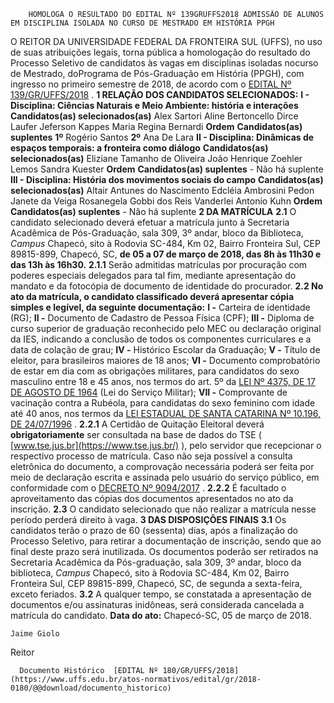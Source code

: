         HOMOLOGA O RESULTADO DO EDITAL Nº 139GRUFFS2018 ADMISSÃO DE ALUNOS EM DISCIPLINA ISOLADA NO CURSO DE MESTRADO EM HISTÓRIA PPGH  

 O REITOR DA UNIVERSIDADE FEDERAL DA FRONTEIRA SUL (UFFS), no uso de suas atribuições legais, torna pública a homologação do resultado do Processo Seletivo de candidatos às vagas em disciplinas isoladas nocurso de Mestrado, doPrograma de Pós-Graduação em História (PPGH), com ingresso no primeiro semestre de 2018, de acordo com o [EDITAL Nº 139/GR/UFFS/2018](https://www.uffs.edu.br/atos-normativos/edital/gr/2018-0139)  .  **1 RELAÇÃO DOS CANDIDATOS SELECIONADOS:**  **I - Disciplina: Ciências Naturais e Meio Ambiente: história e interações**      **Candidatos(as) selecionados(as)**      Alex Sartori     Aline Bertoncello     Dirce Laufer     Jeferson Kappes     Maria Regina Bernardi           **Ordem**    **Candidatos(as) suplentes**      **1º**    Rogério Santos     **2º**    Ana De Lara     **II - Disciplina: Dinâmicas de espaços temporais: a fronteira como diálogo**      **Candidatos(as) selecionados(as)**      Eliziane Tamanho de Oliveira     João Henrique Zoehler Lemos     Sandra Kuester           **Ordem**    **Candidatos(as) suplentes**      -   Não há suplente     **III - Disciplina: História dos movimentos sociais do campo**      **Candidatos(as) selecionados(as)**      Altair Antunes do Nascimento     Edcléia Ambrosini Pedon     Janete da Veiga     Rosanegela Gobbi dos Reis     Vanderlei Antonio Kuhn           **Ordem**    **Candidatos(as) suplentes**      -   Não há suplente      **2 DA MATRÍCULA**  **2.1** O candidato selecionado deverá efetuar a matrícula junto à Secretaria Acadêmica de Pós-Graduação, sala 309, 3º andar, bloco da Biblioteca, *Campus* Chapecó, sito à Rodovia SC-484, Km 02, Bairro Fronteira Sul, CEP 89815-899, Chapecó, SC, **de 05 a 07 de março de 2018, das 8h às 11h30 e das 13h às 16h30.**  **2.1.1** Serão admitidas matrículas por procuração com poderes especiais delegados para tal fim, mediante apresentação do mandato e da fotocópia de documento de identidade do procurador. **2.2 No ato da matrícula, o candidato classificado deverá apresentar cópia simples e legível, da seguinte documentação:**  **I -** Carteira de identidade (RG); **II -** Documento de Cadastro de Pessoa Física (CPF); **III -** Diploma de curso superior de graduação reconhecido pelo MEC ou declaração original da IES, indicando a conclusão de todos os componentes curriculares e a data de colação de grau; **IV -** Histórico Escolar da Graduação; **V -** Título de eleitor, para brasileiros maiores de 18 anos; **VI -** Documento comprobatório de estar em dia com as obrigações militares, para candidatos do sexo masculino entre 18 e 45 anos, nos termos do art. 5º da [LEI Nº 4375, DE 17 DE AGOSTO DE 1964](http://www.planalto.gov.br/ccivil_03/Leis/L4375.htm)  (Lei do Serviço Militar); **VII -** Comprovante de vacinação contra a Rubéola, para candidatas do sexo feminino com idade até 40 anos, nos termos da [LEI ESTADUAL DE SANTA CATARINA Nº 10.196, DE 24/07/1996](http://www.esag.udesc.br/arquivos/id_submenu/51/lei_10.196_96.pdf)  . **2.2.1** A Certidão de Quitação Eleitoral deverá **obrigatoriamente** ser consultada na base de dados do TSE ( [www.tse.jus.br](https://www.tse.jus.br/)  ), pelo servidor que recepcionar o respectivo processo de matrícula. Caso não seja possível a consulta eletrônica do documento, a comprovação necessária poderá ser feita por meio de declaração escrita e assinada pelo usuário do serviço público, em conformidade com o [DECRETO Nº 9094/2017](http://www.planalto.gov.br/ccivil_03/_ato2015-2018/2017/decreto/D9094.htm)  . **2.2.2** É facultado o aproveitamento das cópias dos documentos apresentados no ato da inscrição. **2.3** O candidato selecionado que não realizar a matrícula nesse período perderá direito à vaga.  **3 DAS DISPOSIÇÕES FINAIS**  **3.1** Os candidatos terão o prazo de 60 (sessenta) dias, após a finalização do Processo Seletivo, para retirar a documentação de inscrição, sendo que ao final deste prazo será inutilizada. Os documentos poderão ser retirados na Secretaria Acadêmica da Pós-graduação, sala 309, 3º andar, bloco da biblioteca, *Campus* Chapecó, sito à Rodovia SC-484, Km 02, Bairro Fronteira Sul, CEP 89815-899, Chapecó, SC, de segunda a sexta-feira, exceto feriados. **3.2** A qualquer tempo, se constatada a apresentação de documentos e/ou assinaturas inidôneas, será considerada cancelada a matrícula do candidato.      **Data do ato:** Chapecó-SC, 05 de março de 2018.   
 

    Jaime Giolo   
 Reitor 

      Documento Histórico  [EDITAL Nº 180/GR/UFFS/2018](https://www.uffs.edu.br/atos-normativos/edital/gr/2018-0180/@@download/documento_historico)     
      